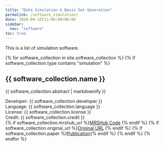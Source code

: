 ```yaml
---
title: "Data Simulation & Basis Set Generation"
permalink: /software_simulation/
date: 2020-04-16T13:00:00+00:00
sidebar:
  nav: "software"
toc: true
---
```

This is a list of simulation software.

{% for software_collection in site.software_collection %}
  {% if software_collection.type contains "simulation" %}
  <h2>
      {{ software_collection.name }}
  </h2>
  <img src= "{{ site.url }}{{ site.baseurl }}{{ software_collection.image }}" alt="" align="right"/>
  <p>{{ software_collection.abstract | markdownify }}</p>
  Developer: {{ software_collection.developer }} <br>
  Language: {{ software_collection.language }} <br>
  License: {{ software_collection.license }} <br>
  Credit: {{ software_collection.credit }} <br>
  {% if software_collection.mrshub_url %}<a href="{{ software_collection.mrshub_url }}">MRSHub Code</a>&nbsp;{% endif %}
  {% if software_collection.original_url %}<a href="{{ software_collection.original_url }}">Original URL</a>&nbsp;{% endif %}
  {% if software_collection.paper %}<a href="{{ software_collection.paper }}">Publication</a>{% endif %}
  {% endif %}
{% endfor %}
